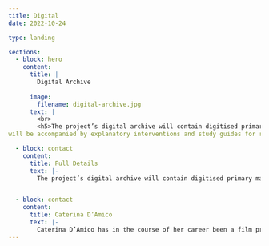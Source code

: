 ```yaml
---
title: Digital
date: 2022-10-24

type: landing

sections:
  - block: hero
    content:
      title: |
        Digital Archive
        
      image:
        filename: digital-archive.jpg
      text: |
        <br>
        <h5>The project’s digital archive will contain digitised primary materials from the following archives: the Mara Blasetti and Cecilia Mangini archives (held by our partner the Cineteca di Bologna), and the Cecchi D’Amico family archive (including papers of Suso Cecchi D’Amico, Silvia D’Amico, and Caterina D’Amico). Through the project team’s work, these resources will be critically positioned to challenge the dominant narrative of Italian film history. The digital archive will also include material on women found in other archives, photographs, press articles, and videos of oral testimonies collected for this project. These
will be accompanied by explanatory interventions and study guides for researchers and other users. This open-access repository will allow for new research to emerge in the areas of Italian cinema and culture, production studies, gendered labour, oral history, and other aspects of the film sector and creative industries at large.</h5>

  - block: contact
    content:
      title: Full Details
      text: |-
        The project’s digital archive will contain digitised primary materials from the following archives:


  - block: contact
    content:
      title: Caterina D’Amico
      text: |-
        Caterina D’Amico has in the course of her career been a film producer, archivist, teacher, programme maker for television, cultural organiser and exhibition curator. Between 2007 and 2010, she was the chief executive of RAI Cinema and in 2009 she was appointed Head of the Italian National Film School. Daughter of the screenwriter Suso Cecchi D’Amico and the musicologist Fedele D’Amico, she has been scientific director of the Visconti archive, held at the Gramsci Institute in Rome. She is at present director of the Franco Zeffirelli Foundation museum in Florence.
---
```






